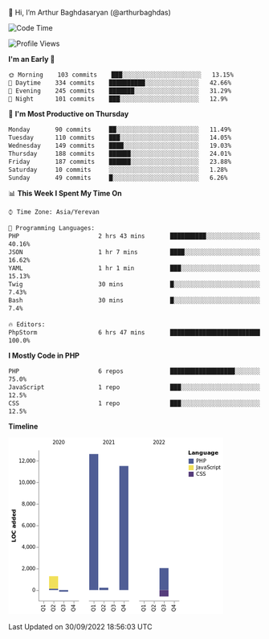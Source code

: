 👋 Hi, I’m Arthur Baghdasaryan (@arthurbaghdas)


<!--START_SECTION:waka-->
![Code Time](http://img.shields.io/badge/Code%20Time-284%20hrs%2031%20mins-blue)

![Profile Views](http://img.shields.io/badge/Profile%20Views-0-blue)

**I'm an Early 🐤** 

```text
🌞 Morning    103 commits    ███░░░░░░░░░░░░░░░░░░░░░░   13.15% 
🌆 Daytime    334 commits    ██████████░░░░░░░░░░░░░░░   42.66% 
🌃 Evening    245 commits    ███████░░░░░░░░░░░░░░░░░░   31.29% 
🌙 Night      101 commits    ███░░░░░░░░░░░░░░░░░░░░░░   12.9%

```
📅 **I'm Most Productive on Thursday** 

```text
Monday       90 commits     ██░░░░░░░░░░░░░░░░░░░░░░░   11.49% 
Tuesday      110 commits    ███░░░░░░░░░░░░░░░░░░░░░░   14.05% 
Wednesday    149 commits    ████░░░░░░░░░░░░░░░░░░░░░   19.03% 
Thursday     188 commits    ██████░░░░░░░░░░░░░░░░░░░   24.01% 
Friday       187 commits    ██████░░░░░░░░░░░░░░░░░░░   23.88% 
Saturday     10 commits     ░░░░░░░░░░░░░░░░░░░░░░░░░   1.28% 
Sunday       49 commits     █░░░░░░░░░░░░░░░░░░░░░░░░   6.26%

```


📊 **This Week I Spent My Time On** 

```text
⌚︎ Time Zone: Asia/Yerevan

💬 Programming Languages: 
PHP                      2 hrs 43 mins       ██████████░░░░░░░░░░░░░░░   40.16% 
JSON                     1 hr 7 mins         ████░░░░░░░░░░░░░░░░░░░░░   16.62% 
YAML                     1 hr 1 min          ███░░░░░░░░░░░░░░░░░░░░░░   15.13% 
Twig                     30 mins             █░░░░░░░░░░░░░░░░░░░░░░░░   7.43% 
Bash                     30 mins             █░░░░░░░░░░░░░░░░░░░░░░░░   7.4%

🔥 Editors: 
PhpStorm                 6 hrs 47 mins       █████████████████████████   100.0%

```

**I Mostly Code in PHP** 

```text
PHP                      6 repos             ██████████████████░░░░░░░   75.0% 
JavaScript               1 repo              ███░░░░░░░░░░░░░░░░░░░░░░   12.5% 
CSS                      1 repo              ███░░░░░░░░░░░░░░░░░░░░░░   12.5%

```


**Timeline**

![Chart not found](https://raw.githubusercontent.com/arthurbaghdas/arthurbaghdas/main/charts/bar_graph.png) 


 Last Updated on 30/09/2022 18:56:03 UTC
<!--END_SECTION:waka-->
